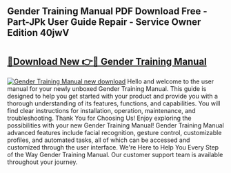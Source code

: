 ## Gender Training Manual PDF Download Free - Part-JPk User Guide Repair - Service Owner Edition 40jwV

# <h2><a href="http://cf21812.oget.top/?id=Gender+Training+Manual">🔗Download New 👉🔴 Gender Training Manual</a></h2>

[![Gender Training Manual new download](https://i.imgur.com/5g1atiW.png)](http://cf21812.oget.top/?id=Gender+Training+Manual)
Hello and welcome to the user manual for your newly unboxed Gender Training Manual. This guide is designed to help you get started with your product and provide you with a thorough understanding of its features, functions, and capabilities. You will find clear instructions for installation, operation, maintenance, and troubleshooting. Thank You for Choosing Us! Enjoy exploring the possibilities with your new Gender Training Manual! Gender Training Manual advanced features include facial recognition, gesture control, customizable profiles, and automated tasks, all of which can be accessed and customized through the user interface. We're Here to Help You Every Step of the Way Gender Training Manual. Our customer support team is available throughout your journey.
